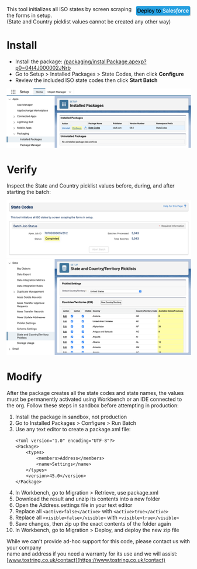 <a href="https://githubsfdeploy.herokuapp.com?owner=mattandneil&amp;repo=statecodes&amp;ref=master">
<img align="right" alt="Deploy to Salesforce" src="https://raw.githubusercontent.com/mattandneil/statecodes/master/README1.png" width="150" />
</a> This tool initializes all ISO states by screen scraping the forms in setup.<br />(State and Country picklist values cannot be created any other way)

# Install

- Install the package: <a href="https://login.salesforce.com/packaging/installPackage.apexp?p0=04t4J000002JNrb">/packaging/installPackage.apexp?p0=04t4J000002JNrb</a>
- Go to Setup > Installed Packages > State Codes, then click **Configure**
- Review the included ISO state codes then click **Start Batch**

<img src="https://raw.githubusercontent.com/mattandneil/statecodes/master/README2.png" />

# Verify

Inspect the State and Country picklist values before, during, and after starting the batch:

<img src="https://raw.githubusercontent.com/mattandneil/statecodes/master/README3.png" />

<img src="https://raw.githubusercontent.com/mattandneil/statecodes/master/README4.png" />

# Modify

After the package creates all the state codes and state names, the values must be permanently activated using Workbench or an IDE connected to the org. Follow these steps in sandbox before attempting in production:

1. Install the package in sandbox, not production
2. Go to Installed Packages > Configure > Run Batch
3. Use any text editor to create a package.xml file:
    ```
    <?xml version="1.0" encoding="UTF-8"?>
    <Package>
        <types>
            <members>Address</members>
            <name>Settings</name>
        </types>
        <version>45.0</version>
    </Package>
    ```
3. In Workbench, go to Migration > Retrieve, use package.xml
4. Download the result and unzip its contents into a new folder
5. Open the Address.settings file in your text editor
6. Replace all `<active>false</active>` with `<active>true</active>`
7. Replace all `<visible>false</visible>` with `<visible>true</visible>`
8. Save changes, then zip up the exact contents of the folder again
9. In Workbench, go to Migration > Deploy, and deploy the new zip file

While we can't provide ad-hoc support for this code, please contact us with your company<br/>name and address if you need a warranty for its use and we will assist: [www.tostring.co.uk/contact](https://www.tostring.co.uk/contact)